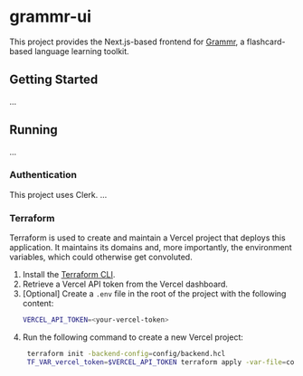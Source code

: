 # grammr-ui

This project provides the Next.js-based frontend for [Grammr](https://github.com/twaslowski/grammr),
a flashcard-based language learning toolkit.

## Getting Started

...

## Running

...

### Authentication

This project uses Clerk.
...

### Terraform

Terraform is used to create and maintain a Vercel project that deploys this application.
It maintains its domains and, more importantly, the environment variables, which could otherwise get convoluted.

1. Install the [Terraform CLI](https://developer.hashicorp.com/terraform/docs/cli/install/overview).
2. Retrieve a Vercel API token from the Vercel dashboard.
3. [Optional] Create a `.env` file in the root of the project with the following content:
   ```bash
   VERCEL_API_TOKEN=<your-vercel-token>
   ```
4. Run the following command to create a new Vercel project:
   ```bash
    terraform init -backend-config=config/backend.hcl
    TF_VAR_vercel_token=$VERCEL_API_TOKEN terraform apply -var-file=config/preview.tfvars -var-file=config/production.tfvars
   ```

